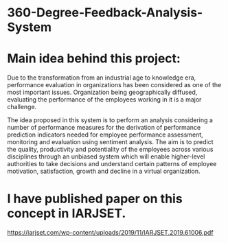 # 360-Degree-Feedback-Analysis-System

# Main idea behind this project: 

Due to the transformation from an industrial age to knowledge era, performance evaluation in organizations has been considered as 
one of the most important issues. Organization being geographically diffused, evaluating the performance of the employees working 
in it is a major challenge. 

The idea proposed in this system is to perform an analysis considering a number of performance measures for the derivation of performance
prediction indicators needed for employee performance assessment, monitoring and evaluation using sentiment analysis. 
The aim is to predict the quality, productivity and potentiality of the employees across various disciplines through an unbiased system 
which will enable higher-level authorities to take decisions and understand certain patterns of employee motivation, satisfaction, 
growth and decline in a virtual organization. 

# I have published paper on this concept in IARJSET.
https://iarjset.com/wp-content/uploads/2019/11/IARJSET.2019.61006.pdf 
